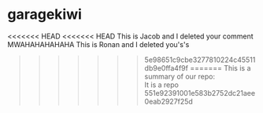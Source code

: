 # garagekiwi
<<<<<<< HEAD
<<<<<<< HEAD
This is Jacob and I deleted your comment MWAHAHAHAHAHA
This is Ronan and I deleted you's's
>>>>>>> 5e98651c9cbe3277810224c45511db9e0ffa4f9f
=======
This is a summary of our repo:  
 It is a repo
>>>>>>> 551e92391001e583b2752dc21aee0eab2927f25d

